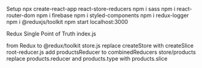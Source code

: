 Setup
    npx create-react-app react-store-reducers
        npm i sass      npm i react-router-dom      npm i firebase
        npm i styled-components   npm i redux-logger  
        npm i @reduxjs/toolkit
    npm start           localhost:3000

Redux
    Single Point of Truth
    index.js    <Provider store={store}>

from Redux to @redux/toolkit
    store.js
        replace createStore with createSlice
    root-reducer.js
        add productsReducer to combinedReducers
    store/products
        replace products.reducer and products.type with products.slice

    
